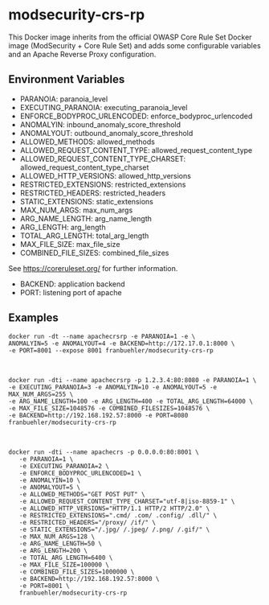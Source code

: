 # modsecurity-crs-rp

This Docker image inherits from the official OWASP Core Rule Set Docker image (ModSecurity + Core Rule Set) and adds some configurable variables and an Apache Reverse Proxy configuration.

## Environment Variables
* PARANOIA: paranoia_level
* EXECUTING_PARANOIA: executing_paranoia_level
* ENFORCE_BODYPROC_URLENCODED: enforce_bodyproc_urlencoded
* ANOMALYIN: inbound_anomaly_score_threshold
* ANOMALYOUT: outbound_anomaly_score_threshold
* ALLOWED_METHODS: allowed_methods
* ALLOWED_REQUEST_CONTENT_TYPE: allowed_request_content_type
* ALLOWED_REQUEST_CONTENT_TYPE_CHARSET: allowed_request_content_type_charset
* ALLOWED_HTTP_VERSIONS: allowed_http_versions
* RESTRICTED_EXTENSIONS: restricted_extensions
* RESTRICTED_HEADERS: restricted_headers
* STATIC_EXTENSIONS: static_extensions
* MAX_NUM_ARGS: max_num_args
* ARG_NAME_LENGTH: arg_name_length
* ARG_LENGTH: arg_length
* TOTAL_ARG_LENGTH: total_arg_length
* MAX_FILE_SIZE: max_file_size
* COMBINED_FILE_SIZES: combined_file_sizes


See https://coreruleset.org/ for further information.

* BACKEND: application backend
* PORT: listening port of apache

## Examples
```
docker run -dt --name apachecrsrp -e PARANOIA=1 -e \
ANOMALYIN=5 -e ANOMALYOUT=4 -e BACKEND=http://172.17.0.1:8000 \
-e PORT=8001 --expose 8001 franbuehler/modsecurity-crs-rp
```
<br />

```
docker run -dti --name apachecrsrp -p 1.2.3.4:80:8080 -e PARANOIA=1 \
-e EXECUTING_PARANOIA=3 -e ANOMALYIN=10 -e ANOMALYOUT=5 -e MAX_NUM_ARGS=255 \
-e ARG_NAME_LENGTH=100 -e ARG_LENGTH=400 -e TOTAL_ARG_LENGTH=64000 \
-e MAX_FILE_SIZE=1048576 -e COMBINED_FILESIZES=1048576 \
-e BACKEND=http://192.168.192.57:8000 -e PORT=8080 franbuehler/modsecurity-crs-rp
```

<br />

```
docker run -dti --name apachecrs -p 0.0.0.0:80:8001 \
   -e PARANOIA=1 \
   -e EXECUTING_PARANOIA=2 \
   -e ENFORCE_BODYPROC_URLENCODED=1 \
   -e ANOMALYIN=10 \
   -e ANOMALYOUT=5 \
   -e ALLOWED_METHODS="GET POST PUT" \
   -e ALLOWED_REQUEST_CONTENT_TYPE_CHARSET="utf-8|iso-8859-1" \
   -e ALLOWED_HTTP_VERSIONS="HTTP/1.1 HTTP/2 HTTP/2.0" \
   -e RESTRICTED_EXTENSIONS=".cmd/ .com/ .config/ .dll/" \
   -e RESTRICTED_HEADERS="/proxy/ /if/" \
   -e STATIC_EXTENSIONS="/.jpg/ /.jpeg/ /.png/ /.gif/" \
   -e MAX_NUM_ARGS=128 \
   -e ARG_NAME_LENGTH=50 \
   -e ARG_LENGTH=200 \
   -e TOTAL_ARG_LENGTH=6400 \
   -e MAX_FILE_SIZE=100000 \
   -e COMBINED_FILE_SIZES=1000000 \
   -e BACKEND=http://192.168.192.57:8000 \
   -e PORT=8001 \
   franbuehler/modsecurity-crs-rp
```

